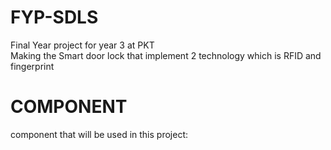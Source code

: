 # FYP-SDLS
Final Year project for  year 3 at PKT   
Making the Smart door lock  that implement 2  technology  which  is RFID and fingerprint 

# COMPONENT
component that will be used in this project:

